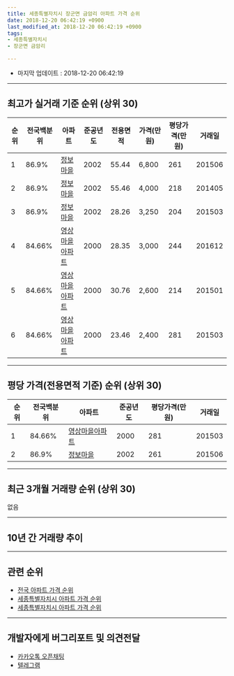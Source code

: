 ```yaml
---
title: 세종특별자치시 장군면 금암리 아파트 가격 순위
date: 2018-12-20 06:42:19 +0900
last_modified_at: 2018-12-20 06:42:19 +0900
tags:
- 세종특별자치시
- 장군면 금암리

---
```


* 마지막 업데이트 : 2018-12-20 06:42:19

---

## 최고가 실거래 기준 순위 (상위 30)


|순위|전국백분위|아파트|준공년도|전용면적|가격(만원)|평당가격(만원)|거래일|
|---|---|---|---|---|---|---|---|
|1|86.9%|[정보마을](https://search.naver.com/search.naver?query=%EC%84%B8%EC%A2%85%ED%8A%B9%EB%B3%84%EC%9E%90%EC%B9%98%EC%8B%9C+%EC%9E%A5%EA%B5%B0%EB%A9%B4+%EA%B8%88%EC%95%94%EB%A6%AC+%EC%A0%95%EB%B3%B4%EB%A7%88%EC%9D%84)|2002|55.44|6,800|261|201506|
|2|86.9%|[정보마을](https://search.naver.com/search.naver?query=%EC%84%B8%EC%A2%85%ED%8A%B9%EB%B3%84%EC%9E%90%EC%B9%98%EC%8B%9C+%EC%9E%A5%EA%B5%B0%EB%A9%B4+%EA%B8%88%EC%95%94%EB%A6%AC+%EC%A0%95%EB%B3%B4%EB%A7%88%EC%9D%84)|2002|55.46|4,000|218|201405|
|3|86.9%|[정보마을](https://search.naver.com/search.naver?query=%EC%84%B8%EC%A2%85%ED%8A%B9%EB%B3%84%EC%9E%90%EC%B9%98%EC%8B%9C+%EC%9E%A5%EA%B5%B0%EB%A9%B4+%EA%B8%88%EC%95%94%EB%A6%AC+%EC%A0%95%EB%B3%B4%EB%A7%88%EC%9D%84)|2002|28.26|3,250|204|201503|
|4|84.66%|[영상마을아파트](https://search.naver.com/search.naver?query=%EC%84%B8%EC%A2%85%ED%8A%B9%EB%B3%84%EC%9E%90%EC%B9%98%EC%8B%9C+%EC%9E%A5%EA%B5%B0%EB%A9%B4+%EA%B8%88%EC%95%94%EB%A6%AC+%EC%98%81%EC%83%81%EB%A7%88%EC%9D%84%EC%95%84%ED%8C%8C%ED%8A%B8)|2000|28.35|3,000|244|201612|
|5|84.66%|[영상마을아파트](https://search.naver.com/search.naver?query=%EC%84%B8%EC%A2%85%ED%8A%B9%EB%B3%84%EC%9E%90%EC%B9%98%EC%8B%9C+%EC%9E%A5%EA%B5%B0%EB%A9%B4+%EA%B8%88%EC%95%94%EB%A6%AC+%EC%98%81%EC%83%81%EB%A7%88%EC%9D%84%EC%95%84%ED%8C%8C%ED%8A%B8)|2000|30.76|2,600|214|201501|
|6|84.66%|[영상마을아파트](https://search.naver.com/search.naver?query=%EC%84%B8%EC%A2%85%ED%8A%B9%EB%B3%84%EC%9E%90%EC%B9%98%EC%8B%9C+%EC%9E%A5%EA%B5%B0%EB%A9%B4+%EA%B8%88%EC%95%94%EB%A6%AC+%EC%98%81%EC%83%81%EB%A7%88%EC%9D%84%EC%95%84%ED%8C%8C%ED%8A%B8)|2000|23.46|2,400|281|201503|


---

## 평당 가격(전용면적 기준) 순위 (상위 30)


|순위|전국백분위|아파트|준공년도|평당가격(만원)|거래일|
|---|---|---|---|---|---|
|1|84.66%|[영상마을아파트](https://search.naver.com/search.naver?query=%EC%84%B8%EC%A2%85%ED%8A%B9%EB%B3%84%EC%9E%90%EC%B9%98%EC%8B%9C+%EC%9E%A5%EA%B5%B0%EB%A9%B4+%EA%B8%88%EC%95%94%EB%A6%AC+%EC%98%81%EC%83%81%EB%A7%88%EC%9D%84%EC%95%84%ED%8C%8C%ED%8A%B8)|2000|281|201503|
|2|86.9%|[정보마을](https://search.naver.com/search.naver?query=%EC%84%B8%EC%A2%85%ED%8A%B9%EB%B3%84%EC%9E%90%EC%B9%98%EC%8B%9C+%EC%9E%A5%EA%B5%B0%EB%A9%B4+%EA%B8%88%EC%95%94%EB%A6%AC+%EC%A0%95%EB%B3%B4%EB%A7%88%EC%9D%84)|2002|261|201506|


---

## 최근 3개월 거래량 순위 (상위 30)

없음

---

## 10년 간 거래량 추이


<div style="width:100%;">
    <canvas id="deal_progress" height="250"></canvas>
</div>

<script>
new Chart(document.getElementById("deal_progress"), {
    type: 'line',
    data: {
        labels: ['200812','200901','200902','200903','200904','200905','200906','200907','200908','200909','200910','200911','200912','201001','201002','201003','201004','201005','201006','201007','201008','201009','201010','201011','201012','201101','201102','201103','201104','201105','201106','201107','201108','201109','201110','201111','201112','201201','201202','201203','201204','201205','201206','201207','201208','201209','201210','201211','201212','201301','201302','201303','201304','201305','201306','201307','201308','201309','201310','201311','201312','201401','201402','201403','201404','201405','201406','201407','201408','201409','201410','201411','201412','201501','201502','201503','201504','201505','201506','201507','201508','201509','201510','201511','201512','201601','201602','201603','201604','201605','201606','201607','201608','201609','201610','201611','201612','201701','201702','201703','201704','201705','201706','201707','201708','201709','201710','201711','201712','201801','201802','201803','201804','201805','201806','201807','201808','201809','201810','201811','201812'],
        datasets: [{
            label: '실거래 수',
            pointRadius: 1,
            data: [0, 0, 0, 0, 0, 0, 0, 0, 0, 0, 0, 0, 0, 0, 0, 0, 0, 0, 0, 0, 0, 0, 0, 0, 0, 0, 0, 0, 0, 0, 0, 0, 0, 0, 0, 0, 0, 0, 0, 0, 0, 0, 0, 0, 0, 0, 0, 0, 0, 0, 0, 0, 0, 0, 0, 0, 0, 0, 0, 0, 0, 0, 0, 0, 0, 1, 0, 0, 0, 2, 1, 0, 0, 4, 1, 3, 0, 0, 1, 0, 0, 0, 1, 1, 2, 0, 2, 0, 2, 0, 2, 0, 0, 0, 1, 1, 4, 3, 2, 0, 1, 1, 2, 0, 2, 0, 1, 0, 4, 0, 0, 0, 0, 1, 0, 1, 0, 0, 0, 0, 0],
            borderColor: "rgba(255, 201, 14, 1)",
            backgroundColor: "rgba(255, 201, 14, 0.5)",
            fill: true,
        }]
    },
    options: {
        responsive: true,
        title: {
            display: true,
            text: '10년간 거래량 추이'
        },
        tooltips: {
            mode: 'index',
            intersect: false,
        },
        hover: {
            mode: 'nearest',
            intersect: true
        },
        scales: {
            xAxes: [{
                display: true,
                scaleLabel: {
                    display: true,
                    labelString: '년/월'
                }
            }],
            yAxes: [{
                display: true,
                ticks: {
                    suggestedMin: 0,
                },
                scaleLabel: {
                    display: true,
                    labelString: '실거래 수'
                }
            }]
        }
    }
});

</script>


---

## 관련 순위

- [전국 아파트 가격 순위](https://inasie.github.io/apt-ranking/전국)
- [세종특별자치시 아파트 가격 순위](https://inasie.github.io/apt-ranking/세종특별자치시)
- [세종특별자치시 아파트 가격 순위](https://inasie.github.io/apt-ranking/세종특별자치시)


---

## 개발자에게 버그리포트 및 의견전달

- [카카오톡 오픈채팅](https://open.kakao.com/o/gLJUAP4)
- [텔레그램](https://t.me/inasie)

